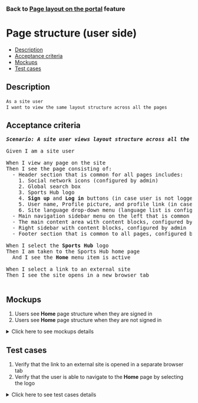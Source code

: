 ### Back to [Page layout on the portal](../../) feature

# Page structure (user side)

- [Description](#description)
- [Acceptance criteria](#acceptance-criteria)
- [Mockups](#mockups)
- [Test cases](#test-cases)

## Description

    As a site user
    I want to view the same layout structure across all the pages

## Acceptance criteria

<pre>
<b><i>Scenario: A site user views layout structure across all the pages</i></b>

Given I am a site user

When I view any page on the site
Then I see the page consisting of:
  - Header section that is common for all pages includes:
    1. Social network icons (configured by admin)
    2. Global search box
    3. Sports Hub logo
    4. <b>Sign up</b> and <b>Log in</b> buttons (in case user is not logged in) 
    5. User name, Profile picture, and profile link (in case user is logged in)
    6. Site language drop-down menu (language list is configured by admin)
  - Main navigation sidebar menu on the left that is common to all pages
  - The main content area with content blocks, configured by admin
  - Right sidebar with content blocks, configured by admin 
  - Footer section that is common to all pages, configured by admin

When I select the <b>Sports Hub</b> logo
Then I am taken to the Sports Hub home page
  And I see the <b>Home</b> menu item is active

When I select a link to an external site 
Then I see the site opens in a new browser tab

</pre>

## Mockups

1. Users see <b>Home</b> page structure when they are signed in
2. Users see <b>Home</b> page structure when they are not signed in

<details>
  <summary>Click here to see mockups details</summary>

**1. Users see Home page structure when they are signed in:**

![Users see Home page structure when they are signed in](/products/sport_news_portal/web_application_features/project_layout/images/home_page_logged_in_user.png)

**2. Users see Home page structure when they are not signed in:**

![Users see Home page structure when they are not signed in](/products/sport_news_portal/web_application_features/project_layout/images/home_page_logged_out_user.png)

</details>

## Test cases

1. Verify that the link to an external site is opened in a separate browser tab
2. Verify that the user is able to navigate to the <b>Home</b> page by selecting the logo

<details>
  <summary>Click here to see test cases details</summary>

### **#1. Verify that the link to an external site is opened in a separate browser tab**

|Preconditions|Steps|Expected result
------|-------|----------
|Go to the Sports Hub home page|1) Go to any page</br>2) Select a link to an external site|2) The site opens in a new browser tab|

### **#2. Verify that the user is able to navigate to the Home page by selecting the logo**

|Preconditions|Steps|Expected result
------|-------|----------
|Go to the Sports Hub home page|1) Go to any page</br>2) In the upper-left corner of the page, select the logo|2) The user goes to the home page|

</details>
